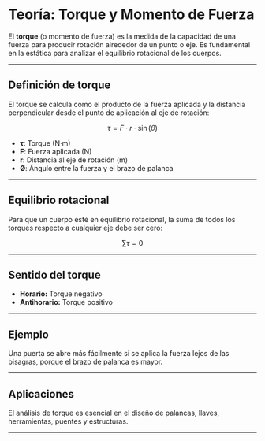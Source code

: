 # Teoría: Torque y Momento de Fuerza

El **torque** (o momento de fuerza) es la medida de la capacidad de una fuerza para producir rotación alrededor de un punto o eje. Es fundamental en la estática para analizar el equilibrio rotacional de los cuerpos.

---

## Definición de torque

El torque se calcula como el producto de la fuerza aplicada y la distancia perpendicular desde el punto de aplicación al eje de rotación:

$$ \tau = F \cdot r \cdot \sin(\theta) $$

- **τ**: Torque (N·m)
- **F**: Fuerza aplicada (N)
- **r**: Distancia al eje de rotación (m)
- **Ø**: Ángulo entre la fuerza y el brazo de palanca

---

## Equilibrio rotacional

Para que un cuerpo esté en equilibrio rotacional, la suma de todos los torques respecto a cualquier eje debe ser cero:

$$ \sum \tau = 0 $$

---

## Sentido del torque

- **Horario:** Torque negativo
- **Antihorario:** Torque positivo

---

## Ejemplo

Una puerta se abre más fácilmente si se aplica la fuerza lejos de las bisagras, porque el brazo de palanca es mayor.

---

## Aplicaciones

El análisis de torque es esencial en el diseño de palancas, llaves, herramientas, puentes y estructuras.

---
